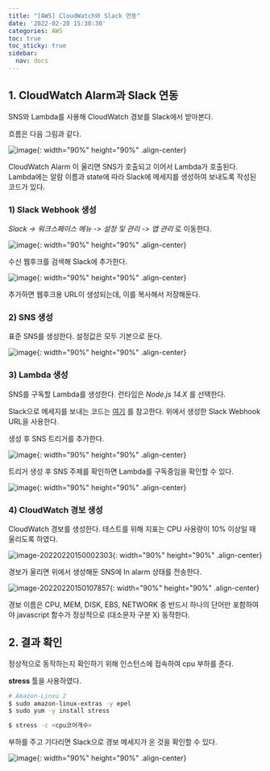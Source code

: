 ```yaml
---
title: "[AWS] CloudWatch와 Slack 연동"
date: '2022-02-20 15:30:30'
categories: AWS
toc: true
toc_sticky: true
sidebar:
  nav: docs
---
```

## 1. CloudWatch Alarm과 Slack 연동

SNS와 Lambda를 사용해 CloudWatch 경보를 Slack에서 받아본다.

흐름은 다음 그림과 같다.

![image](https://user-images.githubusercontent.com/60495897/154829883-c0073ec8-1074-43fe-8788-253f7d2f1d86.png){: width="90%" height="90%" .align-center}

CloudWatch Alarm 이 울리면 SNS가 호출되고 이어서 Lambda가 호출된다. Lambda에는 알람 이름과 state에 따라 Slack에 메세지를 생성하여 보내도록 작성된 코드가 있다.

### 1) Slack Webhook 생성

*Slack -> 워크스페이스 메뉴 -> 설정 및 관리 -> 앱 관리*  로 이동한다.

![image](https://user-images.githubusercontent.com/60495897/154829748-fc38316a-2406-49ec-ab9b-6e1219a547c4.png){: width="90%" height="90%" .align-center}



수신 웹후크를 검색해 Slack에 추가한다.

![image](https://user-images.githubusercontent.com/60495897/154829807-40cd83f7-fad2-4e97-b1ee-de8540297612.png){: width="90%" height="90%" .align-center}



추가하면 웹후크용 URL이 생성되는데, 이를 복사해서 저장해둔다.



### 2) SNS 생성

표준 SNS를 생성한다. 설정값은 모두 기본으로 둔다.

![image](https://user-images.githubusercontent.com/60495897/154830210-f9649486-f43e-4b7a-bd26-734bd4184d25.png){: width="90%" height="90%" .align-center}





### 3) Lambda 생성

SNS를 구독할 Lambda를 생성한다. 런타임은 *Node.js 14.X* 를 선택한다.

Slack으로 메세지를 보내는 코드는 [여기](https://www.comtec.kr/2021/01/13/slack-template%EC%9C%BC%EB%A1%9C-%EC%98%88%EC%81%9C-aws-%EC%95%8C%EB%9E%8C-%EB%B0%9B%EA%B8%B0/) 를 참고한다. 위에서 생성한 Slack Webhook URL을 사용한다.



생성 후 SNS 트리거를 추가한다.

![image](https://user-images.githubusercontent.com/60495897/154395556-f68750f9-0e62-40e7-9ab1-efefce1a3067.png){: width="90%" height="90%" .align-center}



트리거 생성 후 SNS 주제를 확인하면 Lambda를 구독중임을 확인할 수 있다.

![image](https://user-images.githubusercontent.com/60495897/154395613-16871894-2fb5-4c28-9f25-346fcfc2172a.png){: width="90%" height="90%" .align-center}



### 4) CloudWatch 경보 생성

CloudWatch 경보를 생성한다. 테스트를 위해 지표는 CPU 사용량이 10% 이상일 때 울리도록 하였다.

![image-20220220150002303](C:\Users\lewis\AppData\Roaming\Typora\typora-user-images\image-20220220150002303.png){: width="90%" height="90%" .align-center}



경보가 울리면 위에서 생성해둔 SNS에 In alarm 상태를 전송한다.

![image-20220220150107857](C:\Users\lewis\AppData\Roaming\Typora\typora-user-images\image-20220220150107857.png){: width="90%" height="90%" .align-center}



경보 이름은 CPU, MEM, DISK, EBS, NETWORK 중 반드시 하나의 단어만 포함하여야 javascript 함수가 정상적으로  (대소문자 구분 X) 동작한다.



## 2. 결과 확인

정상적으로 동작하는지 확인하기 위해 인스턴스에 접속하여 cpu 부하를 준다.

**stress** 툴을 사용하였다.

```bash
# Amazon-Linxu 2
$ sudo amazon-linux-extras -y epel
$ sudo yum -y install stress

$ stress -c <cpu코어개수>
```



부하를 주고 기다리면 Slack으로 경보 메세지가 온 것을 확인할 수 있다.

![image](https://user-images.githubusercontent.com/60495897/154204053-710eeca6-12be-4ef3-b4c6-c207bbcd0b65.png){: width="90%" height="90%" .align-center}

